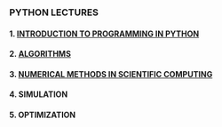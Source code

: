 ### PYTHON LECTURES

#### 1. [INTRODUCTION TO PROGRAMMING IN PYTHON](intro.MD)

#### 2. [ALGORITHMS](algorithm.MD)

#### 3. [NUMERICAL METHODS IN SCIENTIFIC COMPUTING](numerical.MD)

#### 4. SIMULATION

#### 5. OPTIMIZATION

